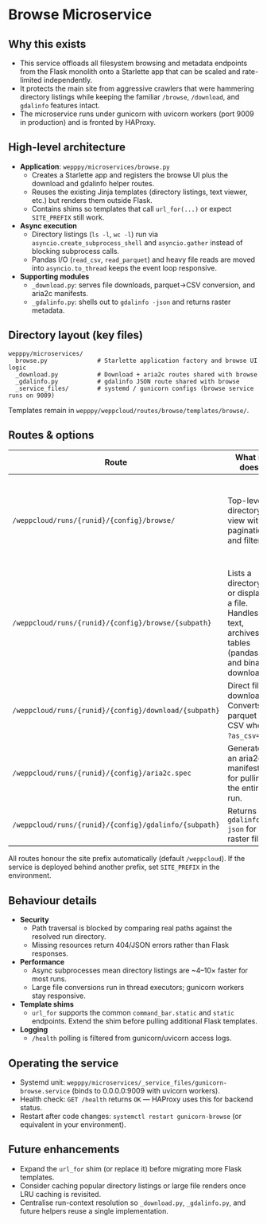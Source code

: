 # Browse Microservice

## Why this exists
- This service offloads all filesystem browsing and metadata endpoints from the Flask monolith onto a Starlette app that can be scaled and rate-limited independently.
- It protects the main site from aggressive crawlers that were hammering directory listings while keeping the familiar `/browse`, `/download`, and `gdalinfo` features intact.
- The microservice runs under gunicorn with uvicorn workers (port 9009 in production) and is fronted by HAProxy.

## High-level architecture
- **Application**: `wepppy/microservices/browse.py`
  - Creates a Starlette app and registers the browse UI plus the download and gdalinfo helper routes.
  - Reuses the existing Jinja templates (directory listings, text viewer, etc.) but renders them outside Flask.
  - Contains shims so templates that call `url_for(...)` or expect `SITE_PREFIX` still work.
- **Async execution**
  - Directory listings (`ls -l`, `wc -l`) run via `asyncio.create_subprocess_shell` and `asyncio.gather` instead of blocking subprocess calls.
  - Pandas I/O (`read_csv`, `read_parquet`) and heavy file reads are moved into `asyncio.to_thread` keeps the event loop responsive.
- **Supporting modules**
  - `_download.py`: serves file downloads, parquet→CSV conversion, and aria2c manifests.
  - `_gdalinfo.py`: shells out to `gdalinfo -json` and returns raster metadata.

## Directory layout (key files)
```
wepppy/microservices/
  browse.py              # Starlette application factory and browse UI logic
  _download.py           # Download + aria2c routes shared with browse
  _gdalinfo.py           # gdalinfo JSON route shared with browse
  _service_files/        # systemd / gunicorn configs (browse service runs on 9009)
```  
Templates remain in `wepppy/weppcloud/routes/browse/templates/browse/`.

## Routes & options
| Route | What it does | Notable query params |
|-------|---------------|----------------------|
| `/weppcloud/runs/{runid}/{config}/browse/` | Top-level directory view with pagination and filters. | `page` (1-based start index), shell-style wildcard filter (`../output/p1.*`), `diff={runid}` to show diff links against another run. |
| `/weppcloud/runs/{runid}/{config}/browse/{subpath}` | Lists a directory or displays a file. Handles text, archives, tables (pandas), and binary downloads. | Same as above plus file-specific options: `repr=1` (management/soil annotation), `raw=1`, `download=1`. Parquet/CSV viewers expose convenience links (pivot, CSV). |
| `/weppcloud/runs/{runid}/{config}/download/{subpath}` | Direct file download. Converts parquet to CSV when `?as_csv=1`. | `as_csv=1` for parquet conversion. |
| `/weppcloud/runs/{runid}/{config}/aria2c.spec` | Generates an aria2c manifest for pulling the entire run. | *(no additional options)* |
| `/weppcloud/runs/{runid}/{config}/gdalinfo/{subpath}` | Returns `gdalinfo -json` for a raster file. | *(no additional options)* |

All routes honour the site prefix automatically (default `/weppcloud`). If the service is deployed behind another prefix, set `SITE_PREFIX` in the environment.

## Behaviour details
- **Security**
  - Path traversal is blocked by comparing real paths against the resolved run directory.
  - Missing resources return 404/JSON errors rather than Flask responses.
- **Performance**
  - Async subprocesses mean directory listings are ~4–10× faster for most runs.
  - Large file conversions run in thread executors; gunicorn workers stay responsive.
- **Template shims**
  - `url_for` supports the common `command_bar.static` and `static` endpoints. Extend the shim before pulling additional Flask templates.
- **Logging**
  - `/health` polling is filtered from gunicorn/uvicorn access logs.

## Operating the service
- Systemd unit: `wepppy/microservices/_service_files/gunicorn-browse.service` (binds to 0.0.0.0:9009 with uvicorn workers).
- Health check: `GET /health` returns `OK` — HAProxy uses this for backend status.
- Restart after code changes: `systemctl restart gunicorn-browse` (or equivalent in your environment).

## Future enhancements
- Expand the `url_for` shim (or replace it) before migrating more Flask templates.
- Consider caching popular directory listings or large file renders once LRU caching is revisited.
- Centralise run-context resolution so `_download.py`, `_gdalinfo.py`, and future helpers reuse a single implementation.
